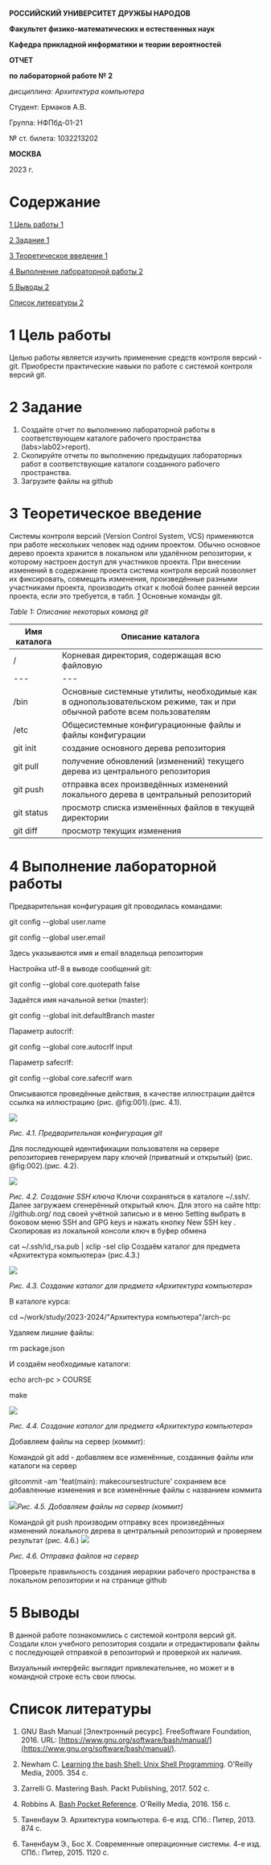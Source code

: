 **РОССИЙСКИЙ УНИВЕРСИТЕТ ДРУЖБЫ НАРОДОВ**

**Факультет физико-математических и естественных наук**

**Кафедра прикладной информатики и теории вероятностей**

**ОТЧЕТ**

**по лабораторной работе №**  **2**

_дисциплина: Архитектура компьютера_

Студент: Ермаков А.В.

Группа: НФПбд-01-21

№ ст. билета: 1032213202

**МОСКВА**

2023 г.

# Содержание

[1 Цель работы 1](#_Toc146462559)

[2 Задание 1](#_Toc146462560)

[3 Теоретическое введение 1](#_Toc146462561)

[4 Выполнение лабораторной работы 2](#_Toc146462562)

[5 Выводы 2](#_Toc146462563)

[Список литературы 2](#_Toc146462564)

# 1 Цель работы

Целью работы является изучить применение средств контроля версий - git. Приобрести практические навыки по работе с системой контроля версий git.

# 2 Задание

1. Создайте отчет по выполнению лабораторной работы в соответствующем каталоге рабочего пространства (labs\>lab02\>report).
2. Скопируйте отчеты по выполнению предыдущих лабораторных работ в соответствующие каталоги созданного рабочего пространства.
3. Загрузите файлы на github

# 3 Теоретическое введение

Системы контроля версий (Version Control System, VCS) применяются при работе нескольких человек над одним проектом. Обычно основное дерево проекта хранится в локальном или удалённом репозитории, к которому настроен доступ для участников проекта. При внесении изменений в содержание проекта система контроля версий позволяет их фиксировать, совмещать изменения, произведённые разными участниками проекта, производить откат к любой более ранней версии проекта, если это требуется, в табл. [1](#tbl:std-dir) Основные команды git.

_Table 1: Описание некоторых команд git_

| Имя каталога | Описание каталога |
| --- | --- |
| / | Корневая директория, содержащая всю файловую |
| --- | --- |
| /bin | Основные системные утилиты, необходимые как в однопользовательском режиме, так и при обычной работе всем пользователям |
| /etc | Общесистемные конфигурационные файлы и файлы конфигурации |
| git init | создание основного дерева репозитория |
| git pull | получение обновлений (изменений) текущего дерева из центрального репозитория |
| git push | отправка всех произведённых изменений локального дерева в центральный репозиторий |
| git status | просмотр списка изменённых файлов в текущей директории |
| git diff | просмотр текущих изменения |

# 4 Выполнение лабораторной работы

Предварительная конфигурация git проводилась командами:

git config --global user.name

git config --global user.email

Здесь указываются имя и email владельца репозитория

Настройка utf-8 в выводе сообщений git:

git config --global core.quotepath false

Задаётся имя начальной ветки (master):

git config --global init.defaultBranch master

Параметр autocrlf:

git config --global core.autocrlf input

Параметр safecrlf:

git config --global core.safecrlf warn

Описываются проведённые действия, в качестве иллюстрации даётся ссылка на иллюстрацию (рис. @fig:001).(рис. 4.1).

![](https://github.com/vn322/study_2023-2024_arh--pc/blob/master/labs/lab02/report/image/21.png)

_Рис. 4.1. Предварительная конфигурация git_

Для последующей идентификации пользователя на сервере репозиториев генерируем пару ключей (приватный и открытый) (рис. @fig:002).(рис. 4.2).

![](RackMultipart20230924-1-64n909_html_1d2a9f9882c425d1.png)

_Рис. 4.2. Создание SSH ключа_
Ключи сохраняться в каталоге ~/.ssh/. Далее загружаем сгенерённый открытый ключ. Для этого на сайте http: //github.org/ под своей учётной записью и в меню Setting выбрать в боковом меню SSH and GPG keys и нажать кнопку New SSH key . Скопировав из локальной консоли ключ в буфер обмена

cat ~/.ssh/id\_rsa.pub | xclip -sel clip
 Создаём каталог для предмета «Архитектура компьютера» (рис.4.3.)

![](RackMultipart20230924-1-64n909_html_d3894037ef41aaa6.png)

_Рис. 4.3. Создание каталог для предмета «Архитектура компьютера»_

В каталоге курса:

cd ~/work/study/2023-2024/"Архитектура компьютера"/arch-pc

Удаляем лишние файлы:

rm package.json

И создаём необходимые каталоги:

echo arch-pc \> COURSE

make

![](RackMultipart20230924-1-64n909_html_7e0a2f4c9e46332.png)

_Рис. 4.4. Создание каталог для предмета «Архитектура компьютера»_

Добавляем файлы на сервер (коммит):

Командой git add - добавляем все изменённые, созданные файлы или каталоги на сервер

gitcommit -am 'feat(main): makecoursestructure' сохраняем все добавленные изменения и все изменённые файлы с названием коммита

![](RackMultipart20230924-1-64n909_html_4fdf3187127beebd.png)_Рис. 4.5. Добавляем файлы на сервер (коммит)_

Командой git push производим отправку всех произведённых изменений локального дерева в центральный репозиторий и проверяем результат (рис. 4.6.)
 _![](RackMultipart20230924-1-64n909_html_2a1ffee6b0b2e15.png)_

_Рис. 4.6. Отправка файлов на сервер_

Проверьте правильность создания иерархии рабочего пространства в локальном репозитории и на странице github

# 5 Выводы

В данной работе познакомились с системой контроля версий git. Создали клон учебного репозитория создали и отредактировали файлы с последующей отправкой в репозиторий и проверкой их наличия.

Визуальный интерфейс выглядит привлекательнее, но может и в командной строке есть свои плюсы.

# Список литературы

1. GNU Bash Manual [Электронный ресурс]. FreeSoftware Foundation, 2016. URL: [https://www.gnu.org/software/bash/manual/](https://www.gnu.org/software/bash/manual/).

2. Newham C. [Learning the bash Shell: Unix Shell Programming](http://www.amazon.com/Learning-bash-Shell-Programming-Nutshell/dp/0596009658). O'Reilly Media, 2005. 354 с.

3. Zarrelli G. Mastering Bash. Packt Publishing, 2017. 502 с.

4. Robbins A. [Bash Pocket Reference](https://www.ncbi.nlm.nih.gov/pubmed/25246403). O'Reilly Media, 2016. 156 с.

5. Таненбаум Э. Архитектура компьютера. 6-е изд. СПб.: Питер, 2013. 874 с.

6. Таненбаум Э., Бос Х. Современные операционные системы. 4-е изд. СПб.: Питер, 2015. 1120 с.

